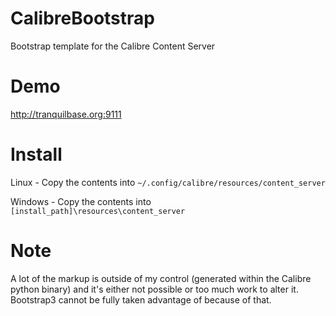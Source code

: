CalibreBootstrap
================

Bootstrap template for the Calibre Content Server

Demo
================
http://tranquilbase.org:9111

Install
==============
Linux - Copy the contents into ```~/.config/calibre/resources/content_server```

Windows - Copy the contents into ```[install_path]\resources\content_server```

Note
==============
A lot of the markup is outside of my control (generated within the Calibre python binary) and it's either not possible or too much work to alter it.  Bootstrap3
 cannot be fully taken advantage of because of that.

